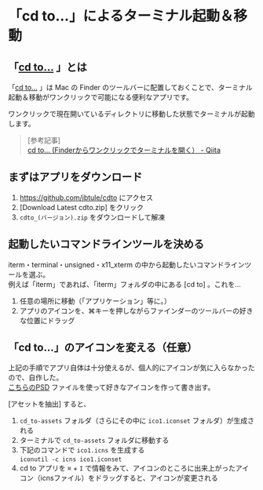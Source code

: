 # 「cd to...」によるターミナル起動＆移動

## 「[cd to...](https://github.com/jbtule/cdto) 」とは

「[cd to...](https://github.com/jbtule/cdto) 」は Mac の Finder のツールバーに配置しておくことで、ターミナル起動＆移動がワンクリックで可能になる便利なアプリです。

ワンクリックで現在開いているディレクトリに移動した状態でターミナルが起動します。

> [参考記事]  
> [cd to... (Finderからワンクリックでターミナルを開く） - Qiita](https://qiita.com/sadoru/items/8a53c3d3b63a0fe45276)

## まずはアプリをダウンロード

1. https://github.com/jbtule/cdto にアクセス
1. [Download Latest cdto.zip] をクリック
1. `cdto_(バージョン).zip` をダウンロードして解凍

## 起動したいコマンドラインツールを決める

iterm・terminal・unsigned・x11_xterm の中から起動したいコマンドラインツールを選ぶ。  
例えば「iterm」であれば、「iterm」フォルダの中にある [cd to] 。これを…

1. 任意の場所に移動（「アプリケーション」等に。）
1. アプリのアイコンを、⌘キーを押しながらファインダーのツールバーの好きな位置にドラッグ

## 「cd to...」のアイコンを変える（任意）

上記の手順でアプリ自体は十分使えるが、個人的にアイコンが気に入らなかったので、自作した。  
[こちらのPSD](./files/cd-to/cd_to.psd.zip?raw=true) ファイルを使って好きなアイコンを作って書き出す。

[アセットを抽出] すると、
1. `cd_to-assets` フォルダ（さらにその中に `ico1.iconset` フォルダ）が生成される
1. ターミナルで `cd_to-assets` フォルダに移動する
1. 下記のコマンドで `ico1.icns` を生成する  
`iconutil -c icns ico1.iconset`
1. cd to アプリを `⌘` + `I` で情報をみて、アイコンのところに出来上がったアイコン（icnsファイル）をドラッグすると、アイコンが変更される

